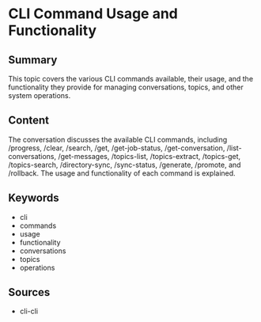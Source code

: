 # CLI Command Usage and Functionality

## Summary

This topic covers the various CLI commands available, their usage, and the functionality they provide for managing conversations, topics, and other system operations.

## Content

The conversation discusses the available CLI commands, including /progress, /clear, /search, /get, /get-job-status, /get-conversation, /list-conversations, /get-messages, /topics-list, /topics-extract, /topics-get, /topics-search, /directory-sync, /sync-status, /generate, /promote, and /rollback. The usage and functionality of each command is explained.

## Keywords

- cli
- commands
- usage
- functionality
- conversations
- topics
- operations

## Sources

- cli-cli
